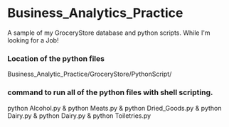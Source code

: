 # Business_Analytics_Practice
A sample of my GroceryStore database and python scripts. While I'm looking for a Job!

### Location of the python files
Business_Analytic_Practice/GroceryStore/PythonScript/

### command to run all of the python files with shell scripting.
python Alcohol.py & python Meats.py & python Dried_Goods.py & python Dairy.py & python Dairy.py & python Toiletries.py  